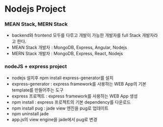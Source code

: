 # Nodejs Project

### MEAN Stack, MERN Stack

- backend와 frontend 모두를 다루고 개발이 가능한 개발자를 full Stack 개발자라고 한다.
- MEAN Stack 개발자 : MongoDB, Express, Angular, Nodejs
- MERN Stack 개발자 : MongoDB, Express, React, Nodejs

### nodeJS + express project

- nodejs 설치후 npm install express-generator를 설치
- express-generator : express framework를 사용하는 WEB App의 기본 template를 만들어주는 도구
- express 프로젝트 : express framework를 사용하는 WEB App 생성
- npm install : express 프로젝트의 기본 dependency를 다운로드
- npm install pug : jade view 엔진을 pug로 업데이트
- npm uninstall jade
- app.js의 view engine을 jade에서 pug로 변경
